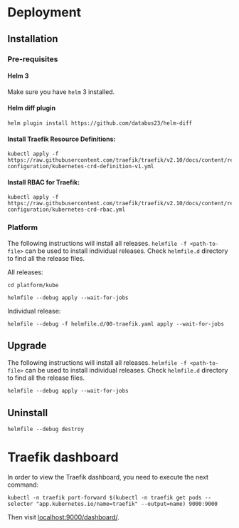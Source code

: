 # Deployment

## Installation

### Pre-requisites

#### Helm 3

Make sure you have `helm` 3 installed.

#### Helm diff plugin

    helm plugin install https://github.com/databus23/helm-diff

#### Install Traefik Resource Definitions:

    kubectl apply -f https://raw.githubusercontent.com/traefik/traefik/v2.10/docs/content/reference/dynamic-configuration/kubernetes-crd-definition-v1.yml

#### Install RBAC for Traefik:

    kubectl apply -f https://raw.githubusercontent.com/traefik/traefik/v2.10/docs/content/reference/dynamic-configuration/kubernetes-crd-rbac.yml

### Platform

The following instructions will install all releases.
`helmfile -f <path-to-file>` can be used to install individual releases. Check
`helmfile.d` directory to find all the release files.

All releases:

    cd platform/kube

    helmfile --debug apply --wait-for-jobs

Individual release:

    helmfile --debug -f helmfile.d/00-traefik.yaml apply --wait-for-jobs

## Upgrade

The following instructions will install all releases.
`helmfile -f <path-to-file>` can be used to install individual releases. Check
`helmfile.d` directory to find all the release files.

    helmfile --debug apply --wait-for-jobs

## Uninstall

    helmfile --debug destroy


# Traefik dashboard

In order to view the Traefik dashboard, you need to execute the next command:

    kubectl -n traefik port-forward $(kubectl -n traefik get pods --selector "app.kubernetes.io/name=traefik" --output=name) 9000:9000

Then visit [localhost:9000/dashboard/](localhost:9000/dashboard/).
